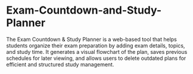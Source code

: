 # Exam-Countdown-and-Study-Planner
The Exam Countdown &amp; Study Planner is a web-based tool that helps students organize their exam preparation by adding exam details, topics, and study time. It generates a visual flowchart of the plan, saves previous schedules for later viewing, and allows users to delete outdated plans for efficient and structured study management.
